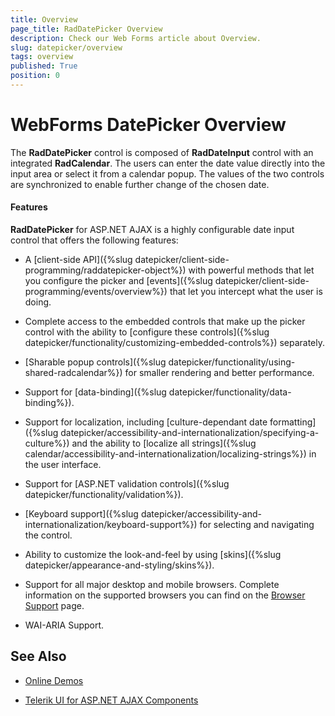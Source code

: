 ```yaml
---
title: Overview
page_title: RadDatePicker Overview
description: Check our Web Forms article about Overview.
slug: datepicker/overview
tags: overview
published: True
position: 0
---
```


# WebForms DatePicker Overview


The **RadDatePicker** control is composed of **RadDateInput** control with an integrated **RadCalendar**. The users can enter the date value directly into the input area or select it from a calendar popup. The values of the two controls are synchronized to enable further change of the chosen date.



#### Features

**RadDatePicker** for ASP.NET AJAX is a highly configurable date input control that offers the following features:

* A [client-side API]({%slug datepicker/client-side-programming/raddatepicker-object%}) with powerful methods that let you configure the picker and [events]({%slug datepicker/client-side-programming/events/overview%}) that let you intercept what the user is doing.

* Complete access to the embedded controls that make up the picker control with the ability to [configure these controls]({%slug datepicker/functionality/customizing-embedded-controls%}) separately.

* [Sharable popup controls]({%slug datepicker/functionality/using-shared-radcalendar%}) for smaller rendering and better performance.

* Support for [data-binding]({%slug datepicker/functionality/data-binding%}).

* Support for localization, including [culture-dependant date formatting]({%slug datepicker/accessibility-and-internationalization/specifying-a-culture%}) and the ability to [localize all strings]({%slug calendar/accessibility-and-internationalization/localizing-strings%}) in the user interface.

* Support for [ASP.NET validation controls]({%slug datepicker/functionality/validation%}).

* [Keyboard support]({%slug datepicker/accessibility-and-internationalization/keyboard-support%}) for selecting and navigating the control.

* Ability to customize the look-and-feel by using [skins]({%slug datepicker/appearance-and-styling/skins%}).

* Support for all major desktop and mobile browsers. Complete information on the supported browsers you can find on the [Browser Support](https://www.telerik.com/aspnet-ajax/tech-sheets/browser-support) page.

* WAI-ARIA Support.

## See Also 

 * [Online Demos](https://demos.telerik.com/aspnet-ajax/datepicker/overview/defaultvb.aspx)
 
 * [Telerik UI for ASP.NET AJAX Components](https://www.telerik.com/products/aspnet-ajax.aspx)
 
